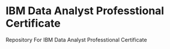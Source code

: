 # IBM Data Analyst Professtional Certificate
Repository For IBM Data Analyst Professtional Certificate
